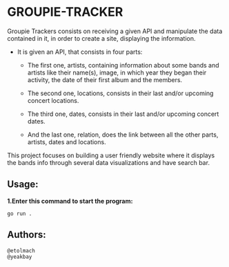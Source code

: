 # GROUPIE-TRACKER

Groupie Trackers consists on receiving a given API and manipulate the data contained in it, in order to create a site, displaying the information.

* It is given an API, that consists in four parts:

    * The first one, artists, containing information about some bands and artists like their name(s), image, in which year they began their activity, the date of their first album and the members.

    * The second one, locations, consists in their last and/or upcoming concert locations.

    * The third one, dates, consists in their last and/or upcoming concert dates.

    * And the last one, relation, does the link between all the other parts, artists, dates and locations.

This project focuses on building a user friendly website where it displays the bands info through several data visualizations and have search bar.



## Usage:

**1.Enter this command to start the program:**

    go run .


## Authors:
    @etolmach
    @yeakbay
